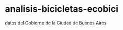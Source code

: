 # analisis-bicicletas-ecobici


[datos del Gobierno de la Ciudad de Buenos Aires](https://data.buenosaires.gob.ar/dataset/bicicletas-publicas/resource/a9095876-e584-4b0d-976c-a4600455565b)
